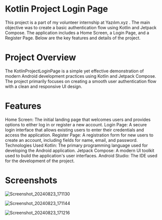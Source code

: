 # Kotlin Project Login Page
This project is a part of my volunteer internship at Yazılım.xyz . The main objective was to create a basic authentication flow using Kotlin and Jetpack Compose. The application includes a Home Screen, a Login Page, and a Register Page. Below are the key features and details of the project.


# Project Overview
The KotlinProjectLoginPage is a simple yet effective demonstration of modern Android development practices using Kotlin and Jetpack Compose. The project primarily focuses on creating a smooth user authentication flow with a clean and responsive UI design.


# Features
Home Screen: The initial landing page that welcomes users and provides options to either log in or register a new account.
Login Page: A secure login interface that allows existing users to enter their credentials and access the application.
Register Page: A registration form for new users to create an account, including fields for name, email, and password.
Technologies Used
Kotlin: The primary programming language used for developing the Android application.
Jetpack Compose: A modern UI toolkit used to build the application's user interfaces.
Android Studio: The IDE used for the development of the project.


# Screenshots
![Screenshot_20240823_171130](https://github.com/user-attachments/assets/df454fa5-d05a-4dc3-bfde-1563840a26d5)


![Screenshot_20240823_171144](https://github.com/user-attachments/assets/a4912a98-02ed-4471-a45e-a8206f6afa60)


![Screenshot_20240823_171216](https://github.com/user-attachments/assets/d7f26fef-9562-4df0-b04e-32e7b4db9fd5)
